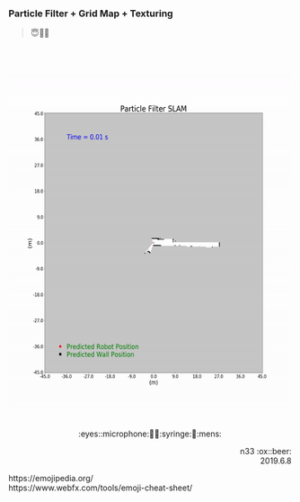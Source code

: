 ### Particle Filter + Grid Map + Texturing
> :innocent::no_entry_sign::game_die:

<br></br><p align="center">
<img src="ezgif.com-gif-maker.gif" width="700" height="600" />
<br></br></p>

<p align="center">:eyes::microphone:🏹💺:syringe:🗿:mens:</p>
<p align="right">n33 :ox::beer:<br />2019.6.8</p>
https://emojipedia.org/ <br />
https://www.webfx.com/tools/emoji-cheat-sheet/

